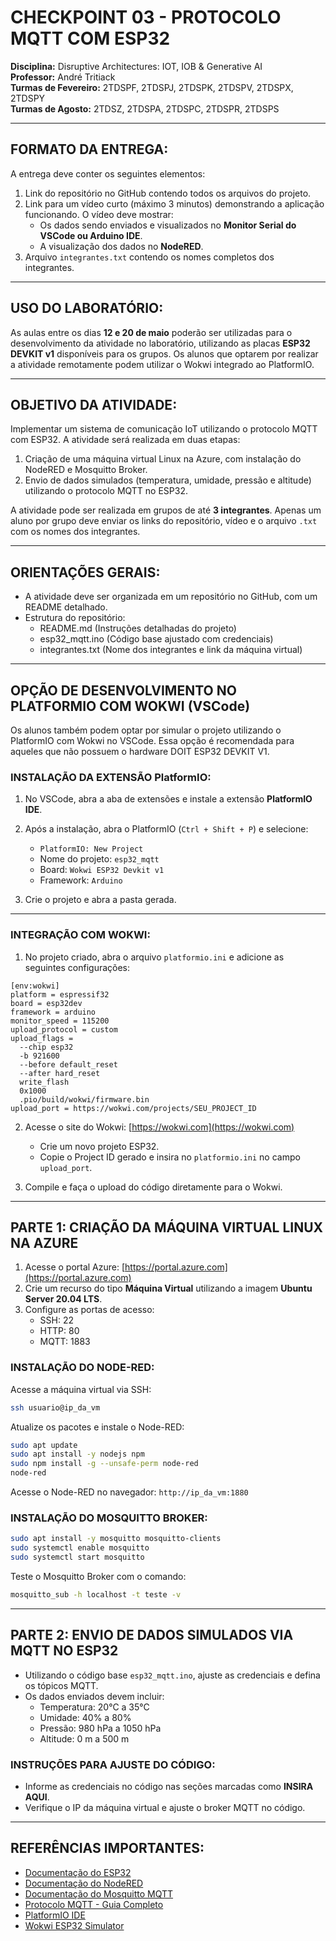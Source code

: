 
# CHECKPOINT 03 - PROTOCOLO MQTT COM ESP32
**Disciplina:** Disruptive Architectures: IOT, IOB & Generative AI  
**Professor:** André Tritiack  
**Turmas de Fevereiro:** 2TDSPF, 2TDSPJ, 2TDSPK, 2TDSPV, 2TDSPX, 2TDSPY  
**Turmas de Agosto:** 2TDSZ, 2TDSPA, 2TDSPC, 2TDSPR, 2TDSPS  

---

## FORMATO DA ENTREGA:
A entrega deve conter os seguintes elementos:  
1. Link do repositório no GitHub contendo todos os arquivos do projeto.  
2. Link para um vídeo curto (máximo 3 minutos) demonstrando a aplicação funcionando. O vídeo deve mostrar:  
   - Os dados sendo enviados e visualizados no **Monitor Serial do VSCode ou Arduino IDE**.  
   - A visualização dos dados no **NodeRED**.  
3. Arquivo `integrantes.txt` contendo os nomes completos dos integrantes.  

---

## USO DO LABORATÓRIO:
As aulas entre os dias **12 e 20 de maio** poderão ser utilizadas para o desenvolvimento da atividade no laboratório, utilizando as placas **ESP32 DEVKIT v1** disponíveis para os grupos. Os alunos que optarem por realizar a atividade remotamente podem utilizar o Wokwi integrado ao PlatformIO.

---

## OBJETIVO DA ATIVIDADE:
Implementar um sistema de comunicação IoT utilizando o protocolo MQTT com ESP32. A atividade será realizada em duas etapas:  

1. Criação de uma máquina virtual Linux na Azure, com instalação do NodeRED e Mosquitto Broker.  
2. Envio de dados simulados (temperatura, umidade, pressão e altitude) utilizando o protocolo MQTT no ESP32.  

A atividade pode ser realizada em grupos de até **3 integrantes**. Apenas um aluno por grupo deve enviar os links do repositório, vídeo e o arquivo `.txt` com os nomes dos integrantes.

---

## ORIENTAÇÕES GERAIS:
- A atividade deve ser organizada em um repositório no GitHub, com um README detalhado.
- Estrutura do repositório:
  - README.md (Instruções detalhadas do projeto)
  - esp32_mqtt.ino (Código base ajustado com credenciais)
  - integrantes.txt (Nome dos integrantes e link da máquina virtual)  

---

## OPÇÃO DE DESENVOLVIMENTO NO PLATFORMIO COM WOKWI (VSCode)

Os alunos também podem optar por simular o projeto utilizando o PlatformIO com Wokwi no VSCode. Essa opção é recomendada para aqueles que não possuem o hardware DOIT ESP32 DEVKIT V1.

### **INSTALAÇÃO DA EXTENSÃO PlatformIO:**

1. No VSCode, abra a aba de extensões e instale a extensão **PlatformIO IDE**.

2. Após a instalação, abra o PlatformIO (`Ctrl + Shift + P`) e selecione:  
   - `PlatformIO: New Project`
   - Nome do projeto: `esp32_mqtt`
   - Board: `Wokwi ESP32 Devkit v1`
   - Framework: `Arduino`

3. Crie o projeto e abra a pasta gerada.

---

### **INTEGRAÇÃO COM WOKWI:**
1. No projeto criado, abra o arquivo `platformio.ini` e adicione as seguintes configurações:

```
[env:wokwi]
platform = espressif32
board = esp32dev
framework = arduino
monitor_speed = 115200
upload_protocol = custom
upload_flags =
  --chip esp32
  -b 921600
  --before default_reset
  --after hard_reset
  write_flash
  0x1000
  .pio/build/wokwi/firmware.bin
upload_port = https://wokwi.com/projects/SEU_PROJECT_ID
```

2. Acesse o site do Wokwi: [https://wokwi.com](https://wokwi.com)  
   - Crie um novo projeto ESP32.  
   - Copie o Project ID gerado e insira no `platformio.ini` no campo `upload_port`.  

3. Compile e faça o upload do código diretamente para o Wokwi.

---

## PARTE 1: CRIAÇÃO DA MÁQUINA VIRTUAL LINUX NA AZURE

1. Acesse o portal Azure: [https://portal.azure.com](https://portal.azure.com)  
2. Crie um recurso do tipo **Máquina Virtual** utilizando a imagem **Ubuntu Server 20.04 LTS**.
3. Configure as portas de acesso:
   - SSH: 22
   - HTTP: 80
   - MQTT: 1883

### INSTALAÇÃO DO NODE-RED:
Acesse a máquina virtual via SSH:

```bash
ssh usuario@ip_da_vm
```

Atualize os pacotes e instale o Node-RED:

```bash
sudo apt update
sudo apt install -y nodejs npm
sudo npm install -g --unsafe-perm node-red
node-red
```

Acesse o Node-RED no navegador: `http://ip_da_vm:1880`  

### INSTALAÇÃO DO MOSQUITTO BROKER:

```bash
sudo apt install -y mosquitto mosquitto-clients
sudo systemctl enable mosquitto
sudo systemctl start mosquitto
```

Teste o Mosquitto Broker com o comando:

```bash
mosquitto_sub -h localhost -t teste -v
```

---

## PARTE 2: ENVIO DE DADOS SIMULADOS VIA MQTT NO ESP32

- Utilizando o código base `esp32_mqtt.ino`, ajuste as credenciais e defina os tópicos MQTT.
- Os dados enviados devem incluir:
  - Temperatura: 20°C a 35°C
  - Umidade: 40% a 80%
  - Pressão: 980 hPa a 1050 hPa
  - Altitude: 0 m a 500 m

### INSTRUÇÕES PARA AJUSTE DO CÓDIGO:
- Informe as credenciais no código nas seções marcadas como **INSIRA AQUI**.
- Verifique o IP da máquina virtual e ajuste o broker MQTT no código.

---

## REFERÊNCIAS IMPORTANTES:
- [Documentação do ESP32](https://docs.espressif.com/projects/esp-idf/en/latest/esp32/)
- [Documentação do NodeRED](https://nodered.org/docs/)
- [Documentação do Mosquitto MQTT](https://mosquitto.org/documentation/)
- [Protocolo MQTT - Guia Completo](https://mqtt.org/getting-started/)
- [PlatformIO IDE](https://platformio.org/)
- [Wokwi ESP32 Simulator](https://wokwi.com/)

